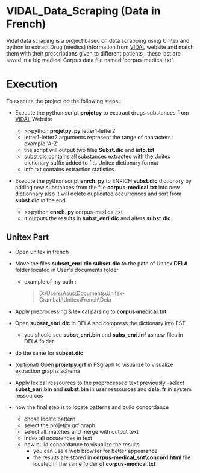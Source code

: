 # VIDAL_Data_Scraping (Data in French)

Vidal data scraping is a project based on data scrapping using Unitex and python to extract Drug (medics) information from [VIDAL](https://www.vidal.fr) website 
and match them with their prescriptions given to different patients . these last are saved in a big medical Corpus data file named 'corpus-medical.txt'. 

# Execution

To execute the project do the following steps :

 - Execute the python script **projetpy** to exctract drugs substances from [VIDAL](https://www.vidal.fr) Website
	 -  \>>python **projetpy. py**  letter1-letter2
	- letter1-letter2 arguments represent the range of characters : example 'A-Z'
	- the script will output two files **Subst.dic** and **info.txt**
	- subst.dic contains all substances extracted with the Unitex dictionary suffix added to fits Unitex dictionary format
	- info.txt contains extraction statistics 
	
 - Execute the python script **enrch. py** to ENRICH **subst.dic** dictionary by adding new substances from the file **corpus-medical.txt** into new dictionnary also it will delete duplicated occurrences and sort from **subst.dic** in the end 
	 -  \>>python **enrch. py** corpus-medical.txt 
	 - it outputs the results in **subst_enri.dic** and alters **subst.dic**
## **Unitex** Part
 - Open unitex in french

 - Move the files **subset_enri.dic**  **subset.dic** to the path of Unitex **DELA** folder located in User's documents folder 
	 - example of my path :

		>D:\Users\Asus\Documents\Unitex-GramLab\Unitex\French\Dela 
 - Apply preprocessing & lexical parsing to **corpus-medical.txt** 
 - Open **subset_enri.dic** in DELA and compress the dictionary into FST 
	 - you should see **subst_enri.bin** and **subs_enri.inf** as new files in DELA folder
 - do the same for **subset.dic**
 - (optional) Open **projetpy.grf** in FSgraph to visualize to visualize extraction graphs schema
 - Apply lexical ressources to the preprocessed text previously 
	 -select  **subst_enri.bin** and **subst.bin** in user ressources and **dela. fr** in system ressources
	 

 - now the final step is to locate patterns and build concordance
	 - chose locate pattern
	 - select the projetpy.grf graph 
	 - select all_matches and merge with output text 
	 - index all occurences in text
	 - now build concordance to visualize the results
		 - you can use a web browser for better appearance
		 - the results are stored in **corpus-medical_snt\concord.html** file located in the same folder of **corpus-medical.txt**
